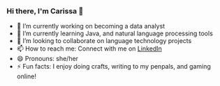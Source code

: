 ### Hi there, I'm Carissa 👋

- 🔭 I’m currently working on becoming a data analyst
- 🌱 I’m currently learning Java, and natural language processing tools
- 👯 I’m looking to collaborate on language technology projects
- 📫 How to reach me: Connect with me on [LinkedIn](https://www.linkedin.com/in/hickscarissa/)
- 😄 Pronouns: she/her
- ⚡ Fun facts: I enjoy doing crafts, writing to my penpals, and gaming online!
